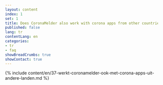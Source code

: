 ```yaml
---
layout: content
index: 1
set: 1
title: Does CoronaMelder also work with corona apps from other countries?
published: false
lang: tr
contentLang: en
categories:
- tr
- faq
showBreadCrumbs: true
showContact: true
---
```

{% include content/en/37-werkt-coronamelder-ook-met-corona-apps-uit-andere-landen.md %}

